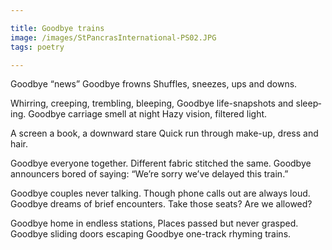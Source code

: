 ```yaml
---

title: Goodbye trains
image: /images/StPancrasInternational-PS02.JPG
tags: poetry

---
```


Good­bye “news”
Good­bye frowns
Shuffles, sneezes, ups and downs.

Whirr­ing, creep­ing, trem­bling, bleep­ing,
Good­bye life-snap­shots and sleep­ing.
Good­bye car­riage smell at night
Hazy vis­ion, filtered light.

A screen a book, a down­ward stare
Quick run through make-up, dress and hair.

Good­bye every­one to­gether.
​Dif­fer­ent fab­ric stitched the same.
Good­bye an­noun­cers bored of say­ing:
“We’re sorry we’ve delayed this train.”

Good­bye couples never talk­ing.
Though phone calls out are al­ways loud.
Good­bye dreams of brief en­coun­ters.
Take those seats? Are we al­lowed?

Good­bye home in end­less sta­tions,
Places passed but never grasped.
Good­bye slid­ing doors es­cap­ing
Good­bye one-track rhym­ing trains.
